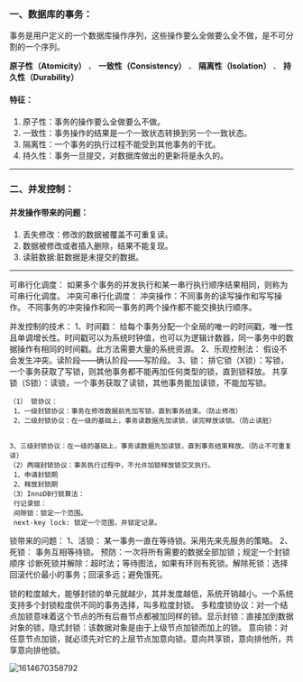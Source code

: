 ### 一、数据库的事务：

事务是用户定义的一个数据库操作序列，这些操作要么全做要么全不做，是不可分割的一个序列。

 **原子性（Atomicity）** 、 **一致性（Consistency）** 、 **隔离性（Isolation）** 、 **持久性（Durability）** 

#### 特征：

1. 原子性：事务的操作要么全做要么不做。
2. 一致性：事务操作的结果是一个一致状态转换到另一个一致状态。
3. 隔离性：一个事务的执行过程不能受到其他事务的干扰。
4. 持久性：事务一旦提交，对数据库做出的更新将是永久的。

------

### 二、并发控制：

#### 并发操作带来的问题：

1. 丢失修改：修改的数据被覆盖不可重复读。
2. 数据被修改或者插入删除，结果不能复现。
3. 读脏数据:脏数据是未提交的数据。

------

可串行化调度： 如果多个事务的并发执行和某一串行执行顺序结果相同，则称为可串行化调度。 冲突可串行化调度： 冲突操作：不同事务的读写操作和写写操作。 不同事务的冲突操作和同一事务的两个操作都不能交换执行顺序。

并发控制的技术： 1、时间戳： 给每个事务分配一个全局的唯一的时间戳，唯一性且单调增长性。时间戳可以为系统时钟值，也可以为逻辑计数器，同一事务中的数据操作有相同的时间戳。此方法需要大量的系统资源。 2、乐观控制法： 假设不会发生冲突。读阶段——确认阶段——写阶段。 3、锁： 排它锁（X锁）：写锁，一个事务获取了写锁，则其他事务都不能再加任何类型的锁，直到锁释放。 共享锁（S锁）：读锁，一个事务获取了读锁，其他事务能加读锁，不能加写锁。

```
（1） 锁协议：
 1、一级封锁协议：事务在修改数据前先加写锁，直到事务结束。（防止修改）
 2、二级封锁协议：在一级的基础上，事务读数据先加读锁，读完释放读锁。（防止读脏）


3、三级封锁协议：在一级的基础上，事务读数据先加读锁，直到事务结束释放。（防止不可重复读）
（2）两端封锁协议：事务执行过程中，不允许加锁释放锁交叉执行。
 1、申请封锁期
 2、释放封锁期
（3）InnoDB行锁算法：
 行记录锁：
 间隙锁：锁定一个范围。
 next-key lock: 锁定一个范围，并锁定记录。
```

锁带来的问题： 1、活锁： 某一事务一直在等待锁。采用先来先服务的策略。 2、死锁： 事务互相等待锁。 预防：一次将所有需要的数据全部加锁；规定一个封锁顺序 诊断死锁并解除：超时法；等待图法，如果有环则有死锁。解除死锁：选择回滚代价最小的事务；回滚多远；避免饿死。

锁的粒度越大，能够封锁的单元就越少，其并发度越低，系统开销越小。一个系统支持多个封锁粒度供不同的事务选择，叫多粒度封锁。 多粒度锁协议：对一个结点加锁意味着这个节点的所有后裔节点都被加同样的锁。显示封锁：直接加到数据对象的锁，隐式封锁：该数据对象是由于上级节点加锁而加上的锁。 意向锁：对任意节点加锁，就必须先对它的上层节点加意向锁。意向共享锁，意向排他所，共享意向排他锁。

![1614670358792](C:\Users\km\AppData\Roaming\Typora\typora-user-images\1614670358792.png)

